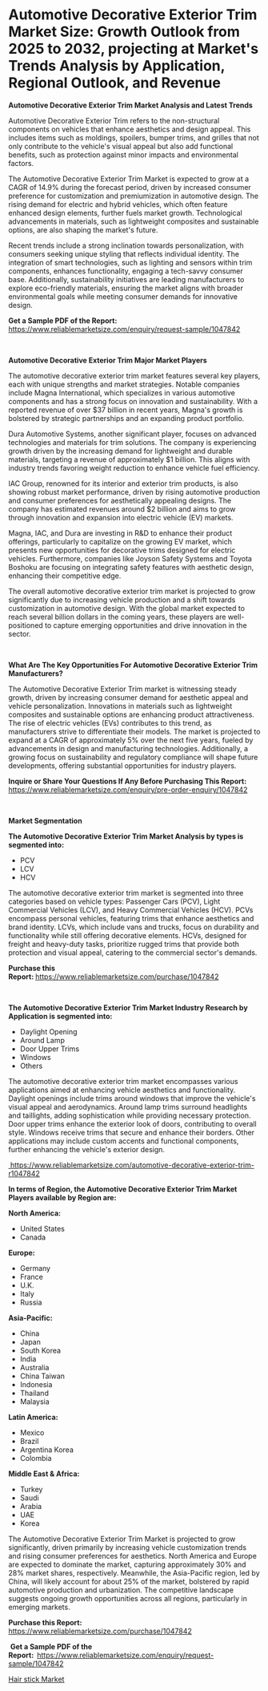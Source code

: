 <p><h1>Automotive Decorative Exterior Trim Market Size: Growth Outlook from 2025 to 2032, projecting at Market's Trends Analysis by Application, Regional Outlook, and Revenue</h1></p><p><strong>Automotive Decorative Exterior Trim Market Analysis and Latest Trends</strong></p>
<p><p>Automotive Decorative Exterior Trim refers to the non-structural components on vehicles that enhance aesthetics and design appeal. This includes items such as moldings, spoilers, bumper trims, and grilles that not only contribute to the vehicle's visual appeal but also add functional benefits, such as protection against minor impacts and environmental factors. </p><p>The Automotive Decorative Exterior Trim Market is expected to grow at a CAGR of 14.9% during the forecast period, driven by increased consumer preference for customization and premiumization in automotive design. The rising demand for electric and hybrid vehicles, which often feature enhanced design elements, further fuels market growth. Technological advancements in materials, such as lightweight composites and sustainable options, are also shaping the market's future. </p><p>Recent trends include a strong inclination towards personalization, with consumers seeking unique styling that reflects individual identity. The integration of smart technologies, such as lighting and sensors within trim components, enhances functionality, engaging a tech-savvy consumer base. Additionally, sustainability initiatives are leading manufacturers to explore eco-friendly materials, ensuring the market aligns with broader environmental goals while meeting consumer demands for innovative design.</p></p>
<p><strong>Get a Sample PDF of the Report:&nbsp;</strong> <a href="https://www.reliablemarketsize.com/enquiry/request-sample/1047842?utm_campaign=3205&utm_medium=2&utm_source=Github&utm_content=ia&utm_term=04042025&utm_id=automotive-decorative-exterior-trim">https://www.reliablemarketsize.com/enquiry/request-sample/1047842</a></p>
<p>&nbsp;</p>
<p><strong>Automotive Decorative Exterior Trim Major Market Players</strong></p>
<p><p>The automotive decorative exterior trim market features several key players, each with unique strengths and market strategies. Notable companies include Magna International, which specializes in various automotive components and has a strong focus on innovation and sustainability. With a reported revenue of over $37 billion in recent years, Magna's growth is bolstered by strategic partnerships and an expanding product portfolio.</p><p>Dura Automotive Systems, another significant player, focuses on advanced technologies and materials for trim solutions. The company is experiencing growth driven by the increasing demand for lightweight and durable materials, targeting a revenue of approximately $1 billion. This aligns with industry trends favoring weight reduction to enhance vehicle fuel efficiency.</p><p>IAC Group, renowned for its interior and exterior trim products, is also showing robust market performance, driven by rising automotive production and consumer preferences for aesthetically appealing designs. The company has estimated revenues around $2 billion and aims to grow through innovation and expansion into electric vehicle (EV) markets.</p><p>Magna, IAC, and Dura are investing in R&D to enhance their product offerings, particularly to capitalize on the growing EV market, which presents new opportunities for decorative trims designed for electric vehicles. Furthermore, companies like Joyson Safety Systems and Toyota Boshoku are focusing on integrating safety features with aesthetic design, enhancing their competitive edge.</p><p>The overall automotive decorative exterior trim market is projected to grow significantly due to increasing vehicle production and a shift towards customization in automotive design. With the global market expected to reach several billion dollars in the coming years, these players are well-positioned to capture emerging opportunities and drive innovation in the sector.</p></p>
<p>&nbsp;</p>
<p><strong>What Are The Key Opportunities For Automotive Decorative Exterior Trim Manufacturers?</strong></p>
<p><p>The Automotive Decorative Exterior Trim market is witnessing steady growth, driven by increasing consumer demand for aesthetic appeal and vehicle personalization. Innovations in materials such as lightweight composites and sustainable options are enhancing product attractiveness. The rise of electric vehicles (EVs) contributes to this trend, as manufacturers strive to differentiate their models. The market is projected to expand at a CAGR of approximately 5% over the next five years, fueled by advancements in design and manufacturing technologies. Additionally, a growing focus on sustainability and regulatory compliance will shape future developments, offering substantial opportunities for industry players.</p></p>
<p><strong>Inquire or Share Your Questions If Any Before Purchasing This Report:</strong> <a href="https://www.reliablemarketsize.com/enquiry/pre-order-enquiry/1047842?utm_campaign=3205&utm_medium=2&utm_source=Github&utm_content=ia&utm_term=04042025&utm_id=automotive-decorative-exterior-trim">https://www.reliablemarketsize.com/enquiry/pre-order-enquiry/1047842</a></p>
<p>&nbsp;</p>
<p><strong>Market Segmentation</strong></p>
<p><strong>The Automotive Decorative Exterior Trim Market Analysis by types is segmented into:</strong></p>
<p><ul><li>PCV</li><li>LCV</li><li>HCV</li></ul></p>
<p><p>The automotive decorative exterior trim market is segmented into three categories based on vehicle types: Passenger Cars (PCV), Light Commercial Vehicles (LCV), and Heavy Commercial Vehicles (HCV). PCVs encompass personal vehicles, featuring trims that enhance aesthetics and brand identity. LCVs, which include vans and trucks, focus on durability and functionality while still offering decorative elements. HCVs, designed for freight and heavy-duty tasks, prioritize rugged trims that provide both protection and visual appeal, catering to the commercial sector's demands.</p></p>
<p><strong>Purchase this Report:&nbsp;</strong><a href="https://www.reliablemarketsize.com/purchase/1047842?utm_campaign=3205&utm_medium=2&utm_source=Github&utm_content=ia&utm_term=04042025&utm_id=automotive-decorative-exterior-trim">https://www.reliablemarketsize.com/purchase/1047842</a></p>
<p>&nbsp;</p>
<p><strong>The Automotive Decorative Exterior Trim Market Industry Research by Application is segmented into:</strong></p>
<p><ul><li>Daylight Opening</li><li>Around Lamp</li><li>Door Upper Trims</li><li>Windows</li><li>Others</li></ul></p>
<p><p>The automotive decorative exterior trim market encompasses various applications aimed at enhancing vehicle aesthetics and functionality. Daylight openings include trims around windows that improve the vehicle's visual appeal and aerodynamics. Around lamp trims surround headlights and taillights, adding sophistication while providing necessary protection. Door upper trims enhance the exterior look of doors, contributing to overall style. Windows receive trims that secure and enhance their borders. Other applications may include custom accents and functional components, further enhancing the vehicle's exterior design.</p></p>
<p><a href="https://www.reliablemarketsize.com/automotive-decorative-exterior-trim-r1047842?utm_campaign=3205&utm_medium=2&utm_source=Github&utm_content=ia&utm_term=04042025&utm_id=automotive-decorative-exterior-trim">&nbsp;https://www.reliablemarketsize.com/automotive-decorative-exterior-trim-r1047842</a></p>
<p><strong>In terms of Region, the Automotive Decorative Exterior Trim Market Players available by Region are:</strong></p>
<p>
    <p> <strong> North America: </strong>
        <ul>
            <li>United States</li>
            <li>Canada</li>
        </ul>
        </p> 
    <p> <strong> Europe: </strong>
        <ul>
            <li>Germany</li>
            <li>France</li>
            <li>U.K.</li>
            <li>Italy</li>
            <li>Russia</li>
        </ul>
        </p> 
    <p> <strong> Asia-Pacific: </strong>
        <ul>
            <li>China</li>
            <li>Japan</li>
            <li>South Korea</li>
            <li>India</li>
            <li>Australia</li>
            <li>China Taiwan</li>
            <li>Indonesia</li>
            <li>Thailand</li>
            <li>Malaysia</li>
        </ul>
        </p> 
    <p> <strong> Latin America: </strong>
        <ul>
            <li>Mexico</li>
            <li>Brazil</li>
            <li>Argentina Korea</li>
            <li>Colombia</li>
        </ul>
        </p> 
    <p> <strong> Middle East & Africa: </strong>
        <ul>
            <li>Turkey</li>
            <li>Saudi</li>
            <li>Arabia</li>
            <li>UAE</li>
            <li>Korea</li>
        </ul>
    </p>
    </p>
<p><p>The Automotive Decorative Exterior Trim Market is projected to grow significantly, driven primarily by increasing vehicle customization trends and rising consumer preferences for aesthetics. North America and Europe are expected to dominate the market, capturing approximately 30% and 28% market shares, respectively. Meanwhile, the Asia-Pacific region, led by China, will likely account for about 25% of the market, bolstered by rapid automotive production and urbanization. The competitive landscape suggests ongoing growth opportunities across all regions, particularly in emerging markets.</p></p>
<p><strong>Purchase this Report: </strong><a href="https://www.reliablemarketsize.com/purchase/1047842?utm_campaign=3205&utm_medium=2&utm_source=Github&utm_content=ia&utm_term=04042025&utm_id=automotive-decorative-exterior-trim">https://www.reliablemarketsize.com/purchase/1047842</a></p>
<p>&nbsp;<strong>Get a Sample PDF of the Report:&nbsp;&nbsp;</strong><a href="https://www.reliablemarketsize.com/enquiry/request-sample/1047842?utm_campaign=3205&utm_medium=2&utm_source=Github&utm_content=ia&utm_term=04042025&utm_id=automotive-decorative-exterior-trim">https://www.reliablemarketsize.com/enquiry/request-sample/1047842</a></p>
<p><strong></strong></p>
<p><p><a href="https://github.com/shrebasokib/Market-Research-Report-List-1/blob/main/hair-stick-market.md?utm_campaign=3205&utm_medium=2&utm_source=Github&utm_content=ia&utm_term=04042025&utm_id=automotive-decorative-exterior-trim">Hair stick Market</a></p></p>